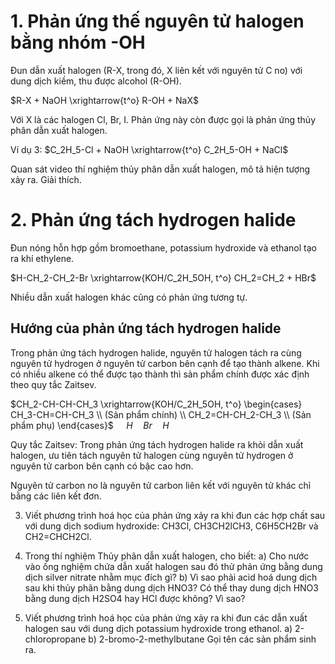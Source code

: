 # 1. Phản ứng thế nguyên tử halogen bằng nhóm -OH

Đun dẫn xuất halogen (R-X, trong đó, X liên kết với nguyên tử C no) với dung dịch kiềm, thu được alcohol (R-OH).

$R-X + NaOH \xrightarrow{t^o} R-OH + NaX$

Với X là các halogen Cl, Br, I. Phản ứng này còn được gọi là phản ứng thủy phân dẫn xuất halogen.

Ví dụ 3: $C_2H_5-Cl + NaOH \xrightarrow{t^o} C_2H_5-OH + NaCl$

Quan sát video thí nghiệm thủy phân dẫn xuất halogen, mô tả hiện tượng xảy ra. Giải thích.

# 2. Phản ứng tách hydrogen halide

Đun nóng hỗn hợp gồm bromoethane, potassium hydroxide và ethanol tạo ra khí ethylene.

$H-CH_2-CH_2-Br \xrightarrow{KOH/C_2H_5OH, t^o} CH_2=CH_2 + HBr$

Nhiều dẫn xuất halogen khác cũng có phản ứng tương tự.

## Hướng của phản ứng tách hydrogen halide

Trong phản ứng tách hydrogen halide, nguyên tử halogen tách ra cùng nguyên tử hydrogen ở nguyên tử carbon bên cạnh để tạo thành alkene. Khi có nhiều alkene có thể được tạo thành thì sản phẩm chính được xác định theo quy tắc Zaitsev.

$CH_2-CH-CH-CH_3 \xrightarrow{KOH/C_2H_5OH, t^o} \begin{cases} CH_3-CH=CH-CH_3 \\ (Sản phẩm chính) \\ CH_2=CH-CH_2-CH_3 \\ (Sản phẩm phụ) \end{cases}$
$\quad H \quad Br \quad H$

Quy tắc Zaitsev: Trong phản ứng tách hydrogen halide ra khỏi dẫn xuất halogen, ưu tiên tách nguyên tử halogen cùng nguyên tử hydrogen ở nguyên tử carbon bên cạnh có bậc cao hơn.

Nguyên tử carbon no là nguyên tử carbon liên kết với nguyên tử khác chỉ bằng các liên kết đơn.

3. Viết phương trình hoá học của phản ứng xảy ra khi đun các hợp chất sau với dung dịch sodium hydroxide: CH3Cl, CH3CH2lCH3, C6H5CH2Br và CH2=CHCH2Cl.

4. Trong thí nghiệm Thủy phân dẫn xuất halogen, cho biết:
a) Cho nước vào ống nghiệm chứa dẫn xuất halogen sau đó thử phản ứng bằng dung dịch silver nitrate nhằm mục đích gì?
b) Vì sao phải acid hoá dung dịch sau khi thủy phân bằng dung dịch HNO3? Có thể thay dung dịch HNO3 bằng dung dịch H2SO4 hay HCl được không? Vì sao?

4. Viết phương trình hoá học của phản ứng xảy ra khi đun các dẫn xuất halogen sau với dung dịch potassium hydroxide trong ethanol.
a) 2-chloropropane
b) 2-bromo-2-methylbutane
Gọi tên các sản phẩm sinh ra.